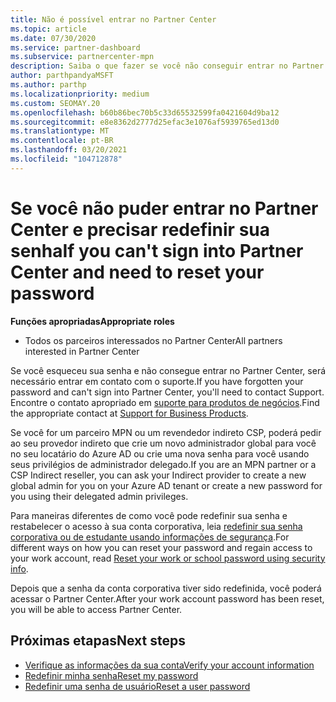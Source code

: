 ```yaml
---
title: Não é possível entrar no Partner Center
ms.topic: article
ms.date: 07/30/2020
ms.service: partner-dashboard
ms.subservice: partnercenter-mpn
description: Saiba o que fazer se você não conseguir entrar no Partner Center-inclui informações sobre como redefinir a senha da conta corporativa ou a senha da conta de estudante se você a esqueceu.
author: parthpandyaMSFT
ms.author: parthp
ms.localizationpriority: medium
ms.custom: SEOMAY.20
ms.openlocfilehash: b60b86bec70b5c33d65532599fa0421604d9ba12
ms.sourcegitcommit: e8e8362d2777d25efac3e1076af5939765ed13d0
ms.translationtype: MT
ms.contentlocale: pt-BR
ms.lasthandoff: 03/20/2021
ms.locfileid: "104712878"
---
```

# <a name="if-you-cant-sign-into-partner-center-and-need-to-reset-your-password"></a><span data-ttu-id="fdae2-103">Se você não puder entrar no Partner Center e precisar redefinir sua senha</span><span class="sxs-lookup"><span data-stu-id="fdae2-103">If you can't sign into Partner Center and need to reset your password</span></span>

<span data-ttu-id="fdae2-104">**Funções apropriadas**</span><span class="sxs-lookup"><span data-stu-id="fdae2-104">**Appropriate roles**</span></span>

- <span data-ttu-id="fdae2-105">Todos os parceiros interessados no Partner Center</span><span class="sxs-lookup"><span data-stu-id="fdae2-105">All partners interested in Partner Center</span></span>

<span data-ttu-id="fdae2-106">Se você esqueceu sua senha e não consegue entrar no Partner Center, será necessário entrar em contato com o suporte.</span><span class="sxs-lookup"><span data-stu-id="fdae2-106">If you have forgotten your password and can't sign into Partner Center, you'll need to contact Support.</span></span> <span data-ttu-id="fdae2-107">Encontre o contato apropriado em [suporte para produtos de negócios](/microsoft-365/admin/contact-support-for-business-products).</span><span class="sxs-lookup"><span data-stu-id="fdae2-107">Find the appropriate contact at [Support for Business Products](/microsoft-365/admin/contact-support-for-business-products).</span></span> 

<span data-ttu-id="fdae2-108">Se você for um parceiro MPN ou um revendedor indireto CSP, poderá pedir ao seu provedor indireto que crie um novo administrador global para você no seu locatário do Azure AD ou crie uma nova senha para você usando seus privilégios de administrador delegado.</span><span class="sxs-lookup"><span data-stu-id="fdae2-108">If you are an MPN partner or a CSP Indirect reseller, you can ask your Indirect provider to create a new global admin for you on your Azure AD tenant or create a new password for you using their delegated admin privileges.</span></span> 

<span data-ttu-id="fdae2-109">Para maneiras diferentes de como você pode redefinir sua senha e restabelecer o acesso à sua conta corporativa, leia [redefinir sua senha corporativa ou de estudante usando informações de segurança](/azure/active-directory/user-help/active-directory-passwords-update-your-own-password#how-to-change-your-password).</span><span class="sxs-lookup"><span data-stu-id="fdae2-109">For different ways on how you can reset your password and regain access to your work account, read [Reset your work or school password using security info](/azure/active-directory/user-help/active-directory-passwords-update-your-own-password#how-to-change-your-password).</span></span>

<span data-ttu-id="fdae2-110">Depois que a senha da conta corporativa tiver sido redefinida, você poderá acessar o Partner Center.</span><span class="sxs-lookup"><span data-stu-id="fdae2-110">After your work account password has been reset, you will be able to access Partner Center.</span></span> 

## <a name="next-steps"></a><span data-ttu-id="fdae2-111">Próximas etapas</span><span class="sxs-lookup"><span data-stu-id="fdae2-111">Next steps</span></span>

- [<span data-ttu-id="fdae2-112">Verifique as informações da sua conta</span><span class="sxs-lookup"><span data-stu-id="fdae2-112">Verify your account information</span></span>](verification-responses.md)
- [<span data-ttu-id="fdae2-113">Redefinir minha senha</span><span class="sxs-lookup"><span data-stu-id="fdae2-113">Reset my password</span></span>](reset-my-pasword.md)
- [<span data-ttu-id="fdae2-114">Redefinir uma senha de usuário</span><span class="sxs-lookup"><span data-stu-id="fdae2-114">Reset a user password</span></span>](reset-a-user-password.md)